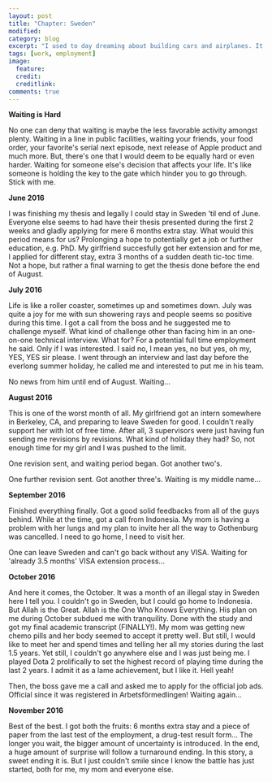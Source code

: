 ```yaml
---
layout: post
title: "Chapter: Sweden"
modified:
category: blog
excerpt: "I used to day dreaming about building cars and airplanes. It's gonna be real!"
tags: [work, employment]
image:
  feature:
  credit:
  creditlink:
comments: true
---
```


**Waiting is Hard**

No one can deny that waiting is maybe the less favorable activity amongst plenty. Waiting in a line in public facilities, waiting your friends, your food order, your favorite's serial next episode, next release of Apple product and much more. But, there's one that I would deem to be equally hard or even harder. Waiting for someone else's decision that affects your life. It's like someone is holding the key to the gate which hinder you to go through. Stick with me.

**June 2016**

I was finishing my thesis and legally I could stay in Sweden 'til end of June. Everyone else seems to had have their thesis presented during the first 2 weeks and gladly applying for mere 6 months extra stay. What would this period means for us? Prolonging a hope to potentially get a job or further education, e.g. PhD. My girlfriend succesfully got her extension and for me, I applied for different stay, extra 3 months of a sudden death tic-toc time. Not a hope, but rather a final warning to get the thesis done before the end of August.

**July 2016**

Life is like a roller coaster, sometimes up and sometimes down. July was quite a joy for me with sun showering rays and people seems so positive during this time. I got a call from the boss and he suggested me to challenge myself. What kind of challenge other than facing him in an one-on-one technical interview. What for? For a potential full time employment he said. Only if I was interested. I said no, I mean yes, no but yes, oh my, YES, YES sir please. I went through an interview and last day before the everlong summer holiday, he called me and interested to put me in his team.

No news from him until end of August. Waiting...

**August 2016**

This is one of the worst month of all. My girlfriend got an intern somewhere in Berkeley, CA, and preparing to leave Sweden for good. I couldn't really support her with lot of free time. After all, 3 supervisors were just having fun sending me revisions by revisions. What kind of holiday they had? So, not enough time for my girl and I was pushed to the limit.

One revision sent, and waiting period began. Got another two's.

One further revision sent. Got another three's. Waiting is my middle name...

**September 2016**

Finished everything finally. Got a good solid feedbacks from all of the guys behind. While at the time, got a call from Indonesia. My mom is having a problem with her lungs and my plan to invite her all the way to Gothenburg was cancelled. I need to go home, I need to visit her.

One can leave Sweden and can't go back without any VISA. Waiting for 'already 3.5 months' VISA extension process...

**October 2016**

And here it comes, the October. It was a month of an illegal stay in Sweden here I tell you. I couldn't go in Sweden, but I could go home to Indonesia. But Allah is the Great. Allah is the One Who Knows Everything. His plan on me during October subdued me with tranquility. Done with the study and got my final academic transcript (FINALLY!). My mom was getting new chemo pills and her body seemed to accept it pretty well. But still, I would like to meet her and spend times and telling her all my stories during the last 1.5 years. Yet still, I couldn't go anywhere else and I was just being me. I played Dota 2 prolifically to set the highest record of playing time during the last 2 years. I admit it as a lame achievement, but I like it. Hell yeah!

Then, the boss gave me a call and asked me to apply for the official job ads. Official since it was registered in Arbetsförmedlingen! Waiting again...

**November 2016**

Best of the best. I got both the fruits: 6 months extra stay and a piece of paper from the last test of the employment, a drug-test result form...
The longer you wait, the bigger amount of uncertainty is introduced. In the end, a huge amount of surprise will follow a turnaround ending. In this story, a sweet ending it is. But I just couldn't smile since I know the battle has just started, both for me, my mom and everyone else.
